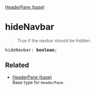 [HeaderPane (base)](HeaderPane_base.md)

# hideNavbar

> True if the navbar should be hidden.

<pre class="docgen_signature">hideNavbar: <b>boolean</b>;</pre>

## Related

- [<!--{ref:type}-->HeaderPane (base)](HeaderPane_base.md) \
    Base type for `HeaderPane`.

